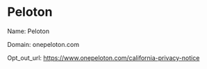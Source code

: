 # Peloton

Name: Peloton

Domain: onepeloton.com

Opt_out_url: https://www.onepeloton.com/california-privacy-notice
